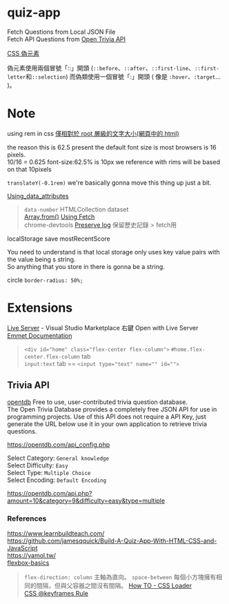 # quiz-app


 Fetch Questions from Local JSON File  
 Fetch API Questions from [Open Trivia API](https://opentdb.com/api_config.php)  


[CSS 偽元素](https://www.oxxostudio.tw/articles/201706/pseudo-element-1.html)

偽元素使用兩個冒號「::」開頭 (`::before`、`::after`、`::first-line`、`::first-letter`和`::selection`)
而偽類使用一個冒號「:」開頭 ( 像是 `:hover`、`:target`... )。

# Note

using rem in css [僅相對於 root 層級的文字大小(網頁中的 html)](https://www.hexschool.com/2016/01/02/2016-08-08-em-vs-rem/)

the reason this is 62.5 present the default font size is most browsers is 16 pixels.  
10/16 = 0.625  font-size:62.5% is 10px  we reference with rims will be based on that 10pixels

`translateY(-0.1rem)` we're basically gonna move this thing up just a bit.


[Using_data_attributes](https://developer.mozilla.org/zh-CN/docs/Web/Guide/HTML/Using_data_attributes) 
> `data-number`  HTMLCollection  dataset  
[Array.from()](https://developer.mozilla.org/zh-TW/docs/Web/JavaScript/Reference/Global_Objects/Array/from) 
[Using Fetch](https://developer.mozilla.org/zh-TW/docs/Web/API/Fetch_API/Using_Fetch)  
chrome-devtools [Preserve log](https://developers.google.com/web/tools/chrome-devtools/console/?hl=zh-tw) 保留歷史記錄  > fetch用

localStorage save mostRecentScore  

You need to understand is that local storage only uses key value pairs with the value being s string.  
So anything that you store in there is gonna be a string.   

circle `border-radius: 50%;`  

# Extensions

[Live Server](https://marketplace.visualstudio.com/items?itemName=ritwickdey.LiveServer) - Visual Studio Marketplace 右鍵 Open with Live Server  
[Emmet Documentation](https://docs.emmet.io/)  
> `<div id="home" class="flex-center flex-column">` `#home.flex-center.flex-column` tab   
> `input:text` tab == `<input type="text" name="" id="">`

## Trivia API

[opentdb](https://opentdb.com/) Free to use, user-contributed trivia question database.  
The Open Trivia Database provides a completely free JSON API for use in programming projects. Use of this API does not require a API Key, just generate the URL below use it in your own application to retrieve trivia questions.

https://opentdb.com/api_config.php  

Select Category: `General knowledge`  
Select Difficulty: `Easy`  
Select Type: `Multiple Choice`  
Select Encoding: `Default Encoding`  

https://opentdb.com/api.php?amount=10&category=9&difficulty=easy&type=multiple

### References

https://www.learnbuildteach.com/  
https://github.com/jamesqquick/Build-A-Quiz-App-With-HTML-CSS-and-JavaScript  
https://yamol.tw/   
[flexbox-basics](https://cythilya.github.io/2017/04/04/flexbox-basics/)  
> `flex-direction: column` 主軸為直向。  `space-between`   每個小方塊擁有相同的間隔，但與父容器之間沒有間隔。
[How TO - CSS Loader](https://www.w3schools.com/howto/howto_css_loader.asp)   
[CSS @keyframes Rule](https://www.w3schools.com/cssref/css3_pr_animation-keyframes.asp)     
